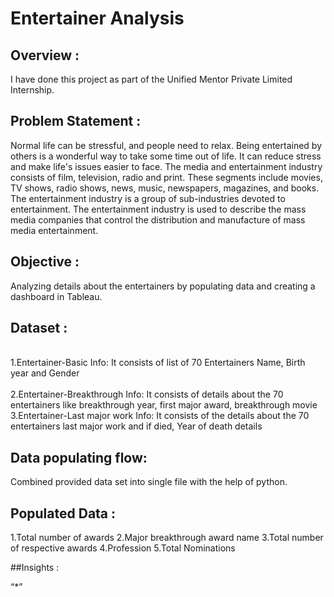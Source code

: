 # Entertainer Analysis

## Overview :
  I have done this project as part of the Unified Mentor Private Limited Internship. 

## Problem Statement :
  Normal life can be stressful, and people need to relax. Being entertained by others is a
wonderful way to take some time out of life. It can reduce stress and make life's issues
easier to face. The media and entertainment industry consists of film, television, radio
and print. These segments include movies, TV shows, radio shows, news, music,
newspapers, magazines, and books. The entertainment industry is a group of
sub-industries devoted to entertainment. The entertainment industry is used to
describe the mass media companies that control the distribution and manufacture of
mass media entertainment.

## Objective :
  Analyzing details about the entertainers by populating data and creating a dashboard in Tableau.

## Dataset :
<br>1.Entertainer-Basic Info: It consists of list of 70 Entertainers Name, Birth year and Gender</br>
<br>2.Entertainer-Breakthrough Info: It consists of details about the 70 entertainers like breakthrough year, first major award, breakthrough movie </br>
  3.Entertainer-Last major work Info: It consists of the details about the 70 entertainers last major work and if died, Year of death details

## Data populating flow:
  Combined provided data set into single file with the help of python.

## Populated Data :
  1.Total number of awards
  2.Major breakthrough award name
  3.Total number of respective awards
  4.Profession
  5.Total Nominations

##Insights :

   “*” 
  
